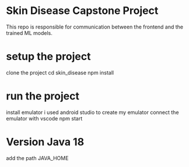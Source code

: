 # Skin Disease Capstone Project
This repo is responsible for communication between the frontend and the trained ML models.

# setup the project
clone the project
cd skin_disease
npm install

# run the project
install emulator i used android studio to create my emulator
connect the emulator with vscode
npm start

# Version Java 18
add the path JAVA_HOME
